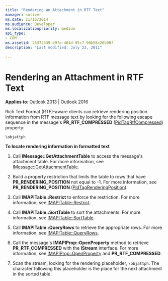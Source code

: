```yaml
---
title: "Rendering an Attachment in RTF Text"
manager: soliver
ms.date: 11/16/2014
ms.audience: Developer
ms.localizationpriority: medium
api_type:
- COM
ms.assetid: 26372539-e9fe-464d-95c7-90b58c20b98f
description: "Last modified: July 23, 2011" 
 
---
```


# Rendering an Attachment in RTF Text

**Applies to**: Outlook 2013 | Outlook 2016
  
Rich Text Format (RTF)-aware clients can retrieve rendering position information from RTF message text by looking for the following escape sequence in the message's **PR_RTF_COMPRESSED** ([PidTagRtfCompressed](pidtagrtfcompressed-canonical-property.md)) property:
  
 `\objattph`
  
 **To locate rendering information in formatted text**
  
1. Call **IMessage::GetAttachmentTable** to access the message's attachment table. For more information, see [IMessage::GetAttachmentTable](imessage-getattachmenttable.md).

2. Build a property restriction that limits the table to rows that have **PR_RENDERING_POSITION** not equal to -1. For more information, see **PR_RENDERING_POSITION** ([PidTagRenderingPosition](pidtagrenderingposition-canonical-property.md)).

3. Call **IMAPITable::Restrict** to enforce the restriction. For more information, see [IMAPITable::Restrict](imapitable-restrict.md).

4. Call **IMAPITable::SortTable** to sort the attachments. For more information, see [IMAPITable::SortTable](imapitable-sorttable.md).

5. Call **IMAPITable::QueryRows** to retrieve the appropriate rows. For more information, see [IMAPITable::QueryRows](imapitable-queryrows.md).

6. Call the message's **IMAPIProp::OpenProperty** method to retrieve **PR_RTF_COMPRESSED** with the **IStream** interface. For more information, see [IMAPIProp::OpenProperty](imapiprop-openproperty.md) and **PR_RTF_COMPRESSED**.

7. Scan the stream, looking for the rendering placeholder, `\objattph`. The character following this placeholder is the place for the next attachment in the sorted table.
